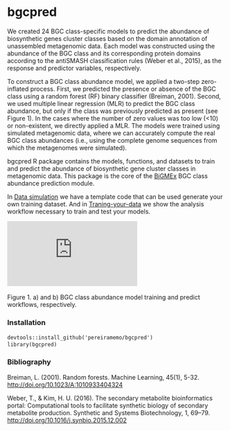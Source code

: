 # bgcpred

We created 24 BGC class-specific models to predict the abundance of biosynthetic genes cluster classes based on the domain annotation of unassembled metagenomic data. Each model was constructed using the abundance of the BGC class and its corresponding protein domains according to the antiSMASH classification rules (Weber et al., 2015), as the response and predictor variables, respectively.

To construct a BGC class abundance model, we applied a two-step zero-inflated process. First, we predicted the presence or absence of the BGC class using a random forest (RF) binary classifier (Breiman, 2001). Second, we used multiple linear regression (MLR) to predict the BGC class abundance, but only if the class was previously predicted as present (see Figure 1). In the cases where the number of zero values was too low (<10) or non-existent, we directly applied a
MLR. The models were trained using simulated metagenomic data, where we can
accurately compute the real BGC class abundances (i.e., using the complete genome sequences from which the metagenomes were simulated).


bgcpred R package contains the models, functions, and datasets to train and predict the
abundance of biosynthetic gene cluster classes in metagenomic data. This package is the core of the
[BiGMEx](https://github.com/pereiramemo/BiGMEx) BGC class abundance prediction module. 


In [Data simulation](https://github.com/pereiramemo/BiGMEx/wiki/Data-simulation) we have a template code that can be used generate your own training dataset. And in [Traning-your-data](https://rawgit.com/pereiramemo/BiGMEx/master/machine_leaRning/bgcpred_workflow.html) we show the analysis workflow necessary to train and test your models.


![Training workflow](https://github.com/pereiramemo/bgcpred/blob/master/images/Traning_and_prediction_workflow.pdf)


Figure 1. a) and b) BGC class abundance model training and predict workflows, respectively.

### Installation

```
devtools::install_github('pereiramemo/bgcpred')
library(bgcpred)
```

### Bibliography
Breiman, L. (2001). Random forests. Machine Learning, 45(1), 5-32. http://doi.org/10.1023/A:1010933404324

Weber, T., & Kim, H. U. (2016). The secondary metabolite bioinformatics portal: Computational tools to facilitate synthetic biology of secondary metabolite production. Synthetic and Systems Biotechnology, 1, 69–79. http://doi.org/10.1016/j.synbio.2015.12.002

